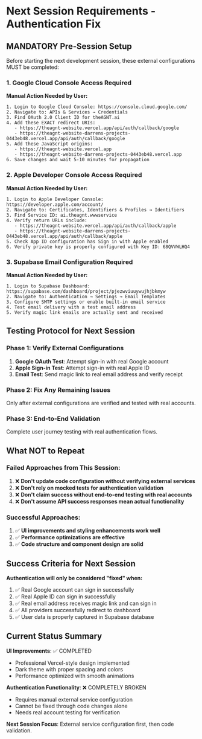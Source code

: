 # Next Session Requirements - Authentication Fix

## MANDATORY Pre-Session Setup

Before starting the next development session, these external configurations MUST be completed:

### 1. Google Cloud Console Access Required
**Manual Action Needed by User:**
```
1. Login to Google Cloud Console: https://console.cloud.google.com/
2. Navigate to: APIs & Services → Credentials  
3. Find OAuth 2.0 Client ID for theAGNT.ai
4. Add these EXACT redirect URIs:
   - https://theagnt-website.vercel.app/api/auth/callback/google
   - https://theagnt-website-darrens-projects-0443eb48.vercel.app/api/auth/callback/google
5. Add these JavaScript origins:
   - https://theagnt-website.vercel.app
   - https://theagnt-website-darrens-projects-0443eb48.vercel.app
6. Save changes and wait 5-10 minutes for propagation
```

### 2. Apple Developer Console Access Required  
**Manual Action Needed by User:**
```
1. Login to Apple Developer Console: https://developer.apple.com/account/
2. Navigate to: Certificates, Identifiers & Profiles → Identifiers
3. Find Service ID: ai.theagnt.wwwservice
4. Verify return URLs include:
   - https://theagnt-website.vercel.app/api/auth/callback/apple
   - https://theagnt-website-darrens-projects-0443eb48.vercel.app/api/auth/callback/apple
5. Check App ID configuration has Sign in with Apple enabled
6. Verify private key is properly configured with Key ID: 68QVVWLHQ4
```

### 3. Supabase Email Configuration Required
**Manual Action Needed by User:**  
```
1. Login to Supabase Dashboard: https://supabase.com/dashboard/project/pjezwviuuywujhjbkmyw
2. Navigate to: Authentication → Settings → Email Templates
3. Configure SMTP settings or enable built-in email service
4. Test email delivery with a test email address
5. Verify magic link emails are actually sent and received
```

## Testing Protocol for Next Session

### Phase 1: Verify External Configurations
1. **Google OAuth Test**: Attempt sign-in with real Google account
2. **Apple Sign-in Test**: Attempt sign-in with real Apple ID  
3. **Email Test**: Send magic link to real email address and verify receipt

### Phase 2: Fix Any Remaining Issues
Only after external configurations are verified and tested with real accounts.

### Phase 3: End-to-End Validation
Complete user journey testing with real authentication flows.

## What NOT to Repeat

### Failed Approaches from This Session:
1. ❌ **Don't update code configuration without verifying external services**
2. ❌ **Don't rely on mocked tests for authentication validation**
3. ❌ **Don't claim success without end-to-end testing with real accounts**
4. ❌ **Don't assume API success responses mean actual functionality**

### Successful Approaches:
1. ✅ **UI improvements and styling enhancements work well**
2. ✅ **Performance optimizations are effective**  
3. ✅ **Code structure and component design are solid**

## Success Criteria for Next Session

**Authentication will only be considered "fixed" when:**
1. ✅ Real Google account can sign in successfully
2. ✅ Real Apple ID can sign in successfully  
3. ✅ Real email address receives magic link and can sign in
4. ✅ All providers successfully redirect to dashboard
5. ✅ User data is properly captured in Supabase database

## Current Status Summary

**UI Improvements**: ✅ COMPLETED
- Professional Vercel-style design implemented
- Dark theme with proper spacing and colors
- Performance optimized with smooth animations

**Authentication Functionality**: ❌ COMPLETELY BROKEN
- Requires manual external service configuration
- Cannot be fixed through code changes alone
- Needs real account testing for verification

**Next Session Focus**: External service configuration first, then code validation.